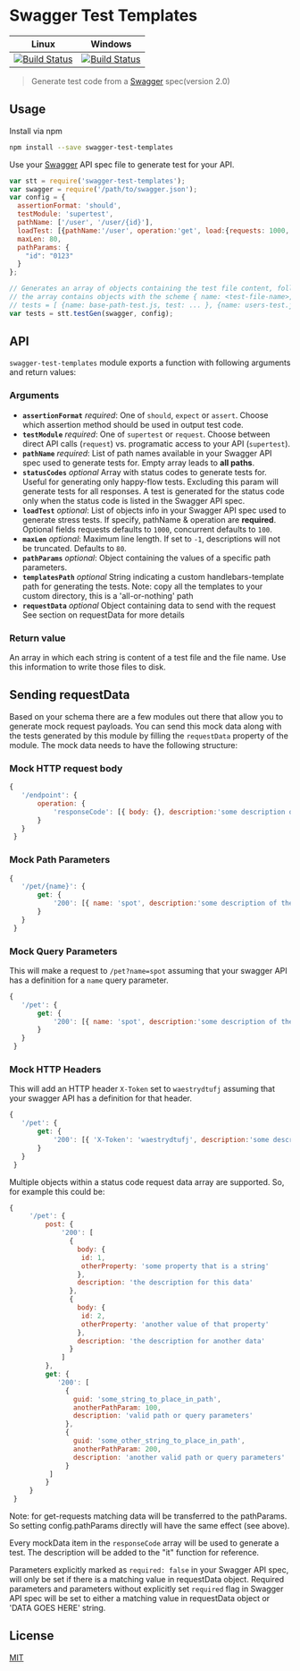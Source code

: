 # Swagger Test Templates

| Linux | Windows |
| ----- | ------- |
| [![Build Status](https://travis-ci.org/apigee-127/swagger-test-templates.svg?branch=master)](https://travis-ci.org/apigee-127/swagger-test-templates) | [![Build Status](https://ci.appveyor.com/api/projects/status/github/apigee-127/swagger-test-templates?svg=true&branch=master)](https://ci.appveyor.com/project/noahdietz/swagger-test-templates) |

> Generate test code from a [Swagger](http://swagger.io) spec(version 2.0)

## Usage

Install via npm

```bash
npm install --save swagger-test-templates
```

Use your [Swagger](http://swagger.io) API spec file to generate test for your API.

```javascript
var stt = require('swagger-test-templates');
var swagger = require('/path/to/swagger.json');
var config = {
  assertionFormat: 'should',
  testModule: 'supertest',
  pathName: ['/user', '/user/{id}'],
  loadTest: [{pathName:'/user', operation:'get', load:{requests: 1000, concurrent: 100}}, { /* ... */ }],
  maxLen: 80,
  pathParams: {
    "id": "0123"
  }
};

// Generates an array of objects containing the test file content, following specified configuration
// the array contains objects with the scheme { name: <test-file-name>, test: <test-file-content> }
// tests = [ {name: base-path-test.js, test: ... }, {name: users-test.js, test: ... }]
var tests = stt.testGen(swagger, config);
```

## API

`swagger-test-templates` module exports a function with following arguments and return values:

### Arguments

* **`assertionFormat`** *required*: One of `should`, `expect` or `assert`. Choose which assertion method should be used in output test code.
* **`testModule`** *required*: One of `supertest` or `request`. Choose between direct API calls (`request`) vs. programatic access to your API (`supertest`).
* **`pathName`** *required*: List of path names available in your Swagger API spec used to generate tests for. Empty array leads to **all paths**.
* **`statusCodes`** *optional* Array with status codes to generate tests for. Useful for generating only happy-flow tests. Excluding this param will generate tests for all responses. A test is generated for the status code only when the status code is listed in the Swagger API spec.
* **`loadTest`** *optional*: List of objects info in your Swagger API spec used to generate stress tests. If specify, pathName & operation are **required**. Optional fields requests defaults to `1000`, concurrent defaults to `100`.
* **`maxLen`** *optional*: Maximum line length. If set to `-1`, descriptions will not be truncated. Defaults to `80`.
* **`pathParams`** *optional*: Object containing the values of a specific path parameters.
* **`templatesPath`** *optional* String indicating a custom handlebars-template path for generating the tests. Note: copy all the templates to your custom directory, this is a 'all-or-nothing' path
* **`requestData`** *optional* Object containing data to send with the request See section on requestData for more details

### Return value

An array in which each string is content of a test file and the file name. Use this information to write those files to disk.

## Sending requestData

Based on your schema there are a few modules out there that allow you to generate mock request payloads.
You can send this mock data along with the tests generated by this module by filling the `requestData` property of the module.
The mock data needs to have the following structure:

### Mock HTTP request body

```javascript
{
   '/endpoint': {
       operation: {
           'responseCode': [{ body: {}, description:'some description of the data'}]
       }
   }
 }

```

### Mock Path Parameters

```javascript
{
   '/pet/{name}': {
       get: {
           '200': [{ name: 'spot', description:'some description of the data'}]
       }
   }
 }

```

### Mock Query Parameters

This will make a request to `/pet?name=spot` assuming that your swagger API has a definition for a `name` query parameter.

```javascript
{
   '/pet': {
       get: {
           '200': [{ name: 'spot', description:'some description of the data'}]
       }
   }
 }

```

### Mock HTTP Headers

This will add an HTTP header `X-Token` set to `waestrydtufj` assuming that your swagger API has a definition for that header.

```javascript
{
   '/pet': {
       get: {
           '200': [{ 'X-Token': 'waestrydtufj', description:'some description of the data'}]
       }
   }
 }

```

Multiple objects within a status code request data array are supported. So, for example this could be:

```javascript
{
     '/pet': {
         post: {
             '200': [
               {
                 body: {
                  id: 1,
                  otherProperty: 'some property that is a string'
                 },
                 description: 'the description for this data'
               },
               {
                 body: {
                  id: 2,
                  otherProperty: 'another value of that property'
                 },
                 description: 'the description for another data'
               }
             ]
         },
         get: {
            '200': [
              {
                guid: 'some_string_to_place_in_path',
                anotherPathParam: 100,
                description: 'valid path or query parameters'
              },
              {
                guid: 'some_other_string_to_place_in_path',
                anotherPathParam: 200,
                description: 'another valid path or query parameters'
              }
          ]
         }
     }
 }
```

Note: for get-requests matching data will be transferred to the pathParams. So setting config.pathParams directly will have the same effect (see above).

Every mockData item in the `responseCode` array will be used to generate a test. The description will be added to the "it" function for reference.

Parameters explicitly marked as `required: false` in your Swagger API spec, will only be set if there is a matching value in requestData object. Required parameters and parameters without explicitly set `required` flag in Swagger API spec will be set to either a matching value in requestData object or 'DATA GOES HERE' string.

## License

[MIT](/LICENSE)
